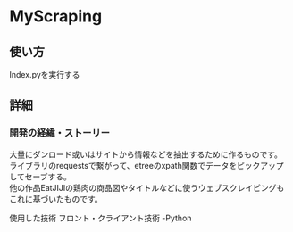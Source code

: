 # MyScraping
## 使い方
Index.pyを実行する

## 詳細
### 開発の経緯・ストーリー
大量にダンロード或いはサイトから情報などを抽出するために作るものです。  
ライブラリのrequestsで繋がって、etreeのxpath関数でデータをピックアップしてセーブする。  
他の作品EatJIJIの鶏肉の商品図やタイトルなどに使うウェブスクレイピングもこれに基づいたものです。  

使用した技術
フロント・クライアント技術 -Python

